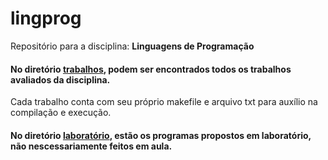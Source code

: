 # lingprog

Repositório para a disciplina: <strong>Linguagens de Programação</strong>

#### No diretório [trabalhos](trabalhos/), podem ser encontrados todos os trabalhos avaliados da disciplina.
Cada trabalho conta com seu próprio makefile e arquivo txt para auxílio na compilação e execução.

#### No diretório [laboratório](laboratorio/), estão os programas propostos em laboratório, não nescessariamente feitos em aula.
